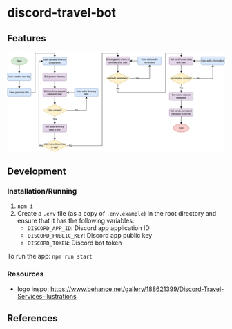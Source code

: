 # discord-travel-bot

## Features

<img src="assets/system_flow_chart.jpg">

## Development

### Installation/Running

1. `npm i`
1. Create a `.env` file (as a copy of `.env.example`) in the root directory and ensure that it has the following variables:
    * `DISCORD_APP_ID`: Discord app application ID
    * `DISCORD_PUBLIC_KEY`: Discord app public key
    * `DISCORD_TOKEN`: Discord bot token

To run the app: `npm run start`

### Resources

* logo inspo: https://www.behance.net/gallery/188621399/Discord-Travel-Services-Ilustrations

## References